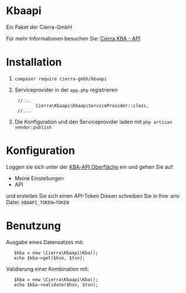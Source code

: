 # Kbaapi

Ein Paket der Cierra-GmbH

Für mehr Informationen besuchen Sie:
[Cierra KBA - API](https://kba.cierra.eu/)

# Installation
1. `composer require cierra-gmbh/kbaapi`
2. Serviceprovider in der `app.php` registrieren
      
    ```
     //...
            Cierra\Kbaapi\KbaapiServiceProvider::class,
     //...
     ```
3. Die Konfiguration und den Serviceprovider laden mit `php artisan vendor:publish`

 
 # Konfiguration
 Loggen sie sich unter der [KBA-API Oberfläche](https://kba.cierra.eu/login) ein und gehen Sie auf:
 - Meine Einstellungen
 - API
 
 und erstellen Sie sich einen API-Token
 Diesen schreiben Sie in Ihre .env Datei:
 `KBAAPI_TOKEN=TOKEN`
 
 # Benutzung
 Ausgabe eines Datensatzes mit:
 ```
    $kba = new \Cierra\Kbaapi\Kba();
    echo $kba->get($hsn, $tsn);
```
 Validierung einer Kombination mit:
 ```
    $kba = new \Cierra\Kbaapi\Kba();
    echo $kba->validate($hsn, $tsn);
```
 